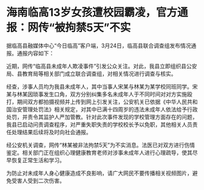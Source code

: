# 海南临高13岁女孩遭校园霸凌，官方通报：网传“被拘禁5天”不实

据临高县融媒体中心“今日临高”客户端，3月24日，临高县联合调查组发布情况通报。通报内容如下：

近期，网传“临高县未成年人欺凌事件”引发公众关注。对此，我县立即组织县公安局、县教育局等相关部门成立联合调查组，对相关情况进行调查与核实。

经查，涉事人员均为我县未成年人，其中当事人宋某与林某为某学校同班同学。宋某与林某因琐事发生口角，双方分别纠集多名未成年人于不同时间对对方实施殴打，期间双方都拍摄视频并上传到网上引发关注，公安机关已依据《中华人民共和国治安管理处罚法》相关规定，对其中已满十四周岁的违法未成年人依法给予行政处罚，并责令其监护人严加管教。针对此次事件发现的学校管理方面存在的问题，我县已启动问责调查程序，对严重失职失责的学校校长予以免职，其他相关人员责任处理结果后续将及时向社会通报。

经公安机关调查，网传“林某被非法拘禁5天”为不实消息。法医已对双方进行伤情鉴定。相关部门正在组织心理健康教育老师对涉事未成年人进行心理疏导，使其尽早恢复正常生活和学习。

为防止对未成年人身心健康造成不良影响，请广大网民不要传播相关视频图片，避免受害人受到二次伤害。

